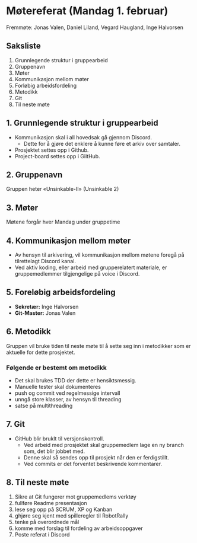 # Møtereferat (Mandag 1. februar)

Fremmøte: Jonas Valen, Daniel Liland, Vegard Haugland, Inge Halvorsen

## Saksliste
1. Grunnlegende struktur i gruppearbeid
2. Gruppenavn
3. Møter
4. Kommunikasjon mellom møter
5. Forløbig arbeidsfordeling
6. Metodikk
7. Git
8. Til neste møte

## 1. Grunnlegende struktur i gruppearbeid
- Kommunikasjon skal i all hovedsak gå gjennom Discord. 
  - Dette for å gjøre det enklere å kunne føre et arkiv over samtaler.
- Prosjektet settes opp i Github.
- Project-board settes opp i GiitHub.

## 2. Gruppenavn
Gruppen heter «Unsinkable-II» (Unsinkable 2)

## 3. Møter
Møtene forgår hver Mandag under gruppetime

## 4. Kommunikasjon mellom møter
- Av hensyn til arkivering, vil kommunikasjon mellom møtene foregå på tilrettelagt Discord kanal.
- Ved aktiv koding, eller arbeid med grupperelatert materiale, er gruppemedlemmer tilgjengelige på voice i Discord.

## 5. Foreløbig arbeidsfordeling
- **Sekretær:** Inge Halvorsen
- **Git-Master:** Jonas Valen

## 6. Metodikk
Gruppen vil bruke tiden til neste møte til å sette seg inn i metodikker som er aktuelle for dette prosjektet.

### Følgende er bestemt om metodikk
- Det skal brukes TDD der dette er hensiktsmessig.
- Manuelle tester skal dokumenteres
- push og commit ved regelmessige intervall
- unngå store klasser, av hensyn til threading
- satse på multithreading

## 7. Git
- GitHub blir bruklt til versjonskontroll. 
    - Ved arbeid med prosjektet skal gruppemedlem lage en ny branch som, det blir jobbet med. 
    - Denne skal så sendes opp til prosjekt når den er ferdigstillt.
    - Ved commits er det forventet beskrivende kommentarer.

## 8. Til neste møte
1. Sikre at Git fungerer mot gruppemedlems verktøy
2. fullføre Readme presentasjon
3. lese seg opp på SCRUM, XP og Kanban
4. ghjøre seg kjent med spilleregler til RobotRally
5. tenke på overordnede mål
6. komme med forslag til fordeling av arbeidsoppgaver
7. Poste referat i Discord